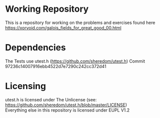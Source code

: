 # Working Repository

This is a repository for working on the problems and exercises found here https://xorvoid.com/galois_fields_for_great_good_00.html

# Dependencies

The Tests use utest.h (https://github.com/sheredom/utest.h) Commit 97236c14007916ebb4522d7e7290c242cc372d41


# Licensing

utest.h is licensed under The Unlicense (see: https://github.com/sheredom/utest.h/blob/master/LICENSE)  
Everything else in this repository is licensed under EUPL V1.2
